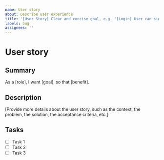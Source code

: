 ```yaml
---
name: User story
about: Describe user experience 
title: '[User Story] Clear and concise goal, e.g. "[Login] User can sign up, sign in, and sign out with email or social media account"'
labels: bug
assignees: ''
---
```


# User story

## Summary

As a [role], I want [goal], so that [benefit].

## Description

[Provide more details about the user story, such as the context, the problem, the solution, the acceptance criteria, etc.]

## Tasks

- [ ] Task 1
- [ ] Task 2
- [ ] Task 3
